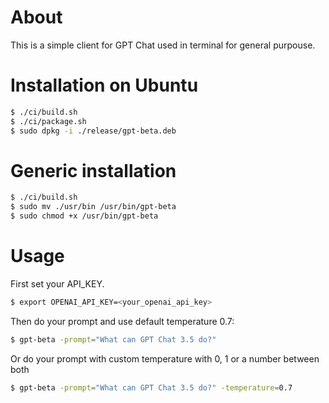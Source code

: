 # About

This is a simple client for GPT Chat used in terminal for general purpouse.

# Installation on Ubuntu

```bash
$ ./ci/build.sh
$ ./ci/package.sh
$ sudo dpkg -i ./release/gpt-beta.deb
```

# Generic installation
```bash
$ ./ci/build.sh
$ sudo mv ./usr/bin /usr/bin/gpt-beta
$ sudo chmod +x /usr/bin/gpt-beta
```


# Usage

First set your API_KEY.
```bash
$ export OPENAI_API_KEY=<your_openai_api_key>
```

Then do your prompt and use default temperature 0.7:
```bash
$ gpt-beta -prompt="What can GPT Chat 3.5 do?"
```

Or do your prompt with custom temperature with 0, 1 or a number between both
```bash
$ gpt-beta -prompt="What can GPT Chat 3.5 do?" -temperature=0.7
```
